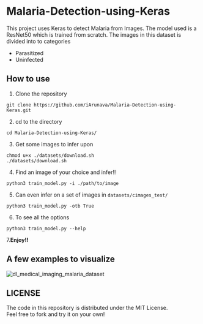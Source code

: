 # Malaria-Detection-using-Keras

This project uses Keras to detect Malaria from Images. The model used is a ResNet50 which is trained from scratch.
The images in this dataset is divided into to categories
- Parasitized
- Uninfected

## How to use

1. Clone the repository
```
git clone https://github.com/iArunava/Malaria-Detection-using-Keras.git
```

2. cd to the directory
```
cd Malaria-Detection-using-Keras/
```

3. Get some images to infer upon
```
chmod u+x ./datasets/download.sh
./datasets/download.sh
```

4. Find an image of your choice and infer!!
```
python3 train_model.py -i ./path/to/image
```

5. Can even infer on a set of images in `datasets/cimages_test/`
```
python3 train_model.py -otb True
```

6. To see all the options
```
python3 train_model.py --help
```

7.**Enjoy!!**

## A few examples to visualize

![dl_medical_imaging_malaria_dataset](https://user-images.githubusercontent.com/26242097/50046086-713da980-00c3-11e9-9c79-db215df220e2.jpg)

## LICENSE

The code in this repository is distributed under the MIT License. <br/>
Feel free to fork and try it on your own!
